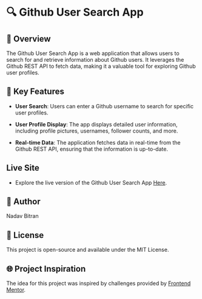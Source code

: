# 🔍 Github User Search App

## 🌟 Overview

The Github User Search App is a web application that allows users to search for and retrieve information about Github users. It leverages the Github REST API to fetch data, making it a valuable tool for exploring Github user profiles.

## 🚀 Key Features

- **User Search**: Users can enter a Github username to search for specific user profiles.

- **User Profile Display**: The app displays detailed user information, including profile pictures, usernames, follower counts, and more.

- **Real-time Data**: The application fetches data in real-time from the Github REST API, ensuring that the information is up-to-date.

## Live Site

- Explore the live version of the Github User Search App [Here](https://nadavbitran.github.io/Frontend-Mini-Projects/Github%20User%20Search%20App/).

## 📝 Author
Nadav Bitran

## 📄 License
This project is open-source and available under the MIT License.

## 🌐 Project Inspiration
The idea for this project was inspired by challenges provided by [Frontend Mentor](https://www.frontendmentor.io/).
